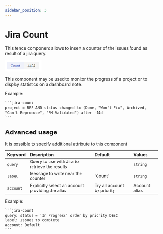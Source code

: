 ```yaml
---
sidebar_position: 3
---
```

# Jira Count

This fence component allows to insert a counter of the issues found as result of a jira query.

![jira-count1](/img/jira-count1.png)

This component may be used to monitor the progress of a project or to display statistics on a dashboard note.

Example:
````
```jira-count
project = REF AND status changed to (Done, "Won't Fix", Archived, "Can't Reproduce", "PM Validated") after -14d
```
````

## Advanced usage

It is possible to specify additional attribute to this component

| Keyword | Description | Default | Values |
| :- | :- | :- | :- |
| `query` | Query to use with Jira to retrieve the results |  | `string` |
| `label` | Message to write near the counter | 'Count' | `string` |
| `account` | Explicitly select an account providing the alias | Try all account by priority | Account alias |

Example:

````
```jira-count
query: status = 'In Progress' order by priority DESC
label: Issues to complete
account: Default
```
````
